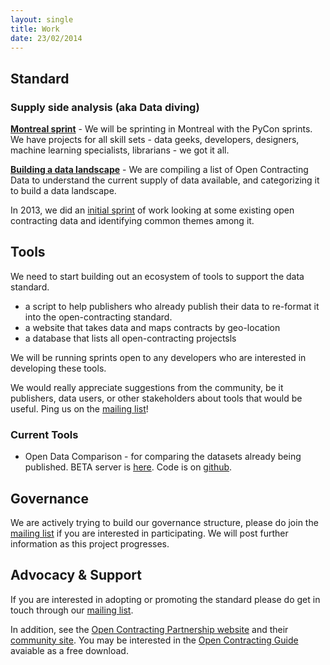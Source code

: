 ```yaml
---
layout: single
title: Work
date: 23/02/2014
---
```

## Standard

### Supply side analysis (aka Data diving)
**[Montreal sprint](/pages/notes/workshops/2014-04-Montreal)** - We will be sprinting in Montreal with the PyCon sprints. We have projects for all skill sets -  data geeks, developers, designers, machine learning specialists, librarians - we got it all. 

**[Building a data landscape](/pages/notes/datasets)** - We are compiling a list of Open Contracting Data to understand the current supply of data available, and categorizing it to build a data landscape.

In 2013, we did an [initial sprint](/pages/notes/firstsprint.html) of work looking at some existing open contracting 
data and identifying common themes among it.

## Tools
We need to start building out an ecosystem of tools to support the data standard.

* a script to help publishers who already publish their data to re-format it into the open-contracting standard. 
* a website that takes data and maps contracts by geo-location
* a database that lists all open-contracting projectsls

We will be running sprints open to any developers who are interested in developing these
tools. 

We would really appreciate suggestions from the community, be it publishers, data users, or other stakeholders
about tools that would be useful. Ping us on the [mailing list](/pages/community.html)! 

### Current Tools

* Open Data Comparison - for comparing the datasets already being published.  BETA server is [here](http://ocds.stage.aptivate.org/opendatacomparison).  Code is on [github](http://github.com/open-contracting/opendatacomparison).

## Governance
We are actively trying to build our governance structure, please do join the [mailing list](/pages/community.html) if you
are interested in participating. We will post further information as this project progresses.

## Advocacy & Support
If you are interested in adopting or promoting the standard please do get in touch through 
our [mailing list](/pages/community.html).

In addition, see the [Open Contracting Partnership website](http://www.open-contracting.org/home-v1) and
their [community site](http://pro-act.org/). You may be interested in the [Open Contracting Guide](http://www.open-contracting.org/open_contracting_guide)
avaiable as a free download.
